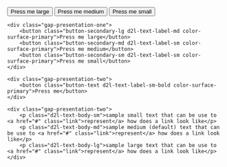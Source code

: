 <!DOCTYPE html>
<html>
<title>ds preview doc</title>
<meta name="viewport" content="width=device-width, initial-scale=1">
<link rel="stylesheet" href="ds-token-system.css">
<body>
<!-- button-primary -->
    <div class="gap-presentation-one">
        <button class="button-primary-lg d2l-text-label-md color-surface-action">Press me large</button>
        <button class="button-primary-md d2l-text-label-sm color-surface-action">Press me medium</button>
        <button class="button-primary-sm d2l-text-label-sm color-surface-action">Press me small</button>
    </div>

<!-- button-secondary -->        
    <div class="gap-presentation-one">
        <button class="button-secondary-lg d2l-text-label-md color-surface-primary">Press me large</button>
        <button class="button-secondary-md d2l-text-label-sm color-surface-primary">Press me medium</button>
        <button class="button-secondary-sm d2l-text-label-sm color-surface-primary">Press me small</button>
    </div>

<!-- button-text -->                
    <div class="gap-presentation-two">
        <button class="button-text d2l-text-label-sm-bold color-surface-primary">Press me</button>
    </div>

<!-- link -->        
    <div class="gap-presentation-two">
        <p class="d2l-text-body-sm">sample small text that can be use to <a href="#" class="link">represent</a> how does a link look like</p>
        <p class="d2l-text-body-md">sample medium (default) text that can be use to <a href="#" class="link">represent</a> how does a link look like</p>
        <p class="d2l-text-body-lg">sample large text that can be use to <a href="#" class="link">represent</a> how does a link look like</p>
    </div>

<!-- input-text-field -->        

</body>
</html>
